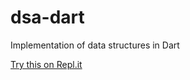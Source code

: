 # dsa-dart
Implementation of data structures in Dart

[Try this on Repl.it](https://repl.it/@sahildlimbe/dsa-dart)
